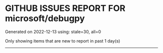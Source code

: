 
# GITHUB ISSUES REPORT FOR microsoft/debugpy


Generated on 2022-12-13 using: stale=30, all=0


Only showing items that are new to report in past 1 day(s)


---
